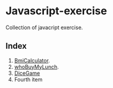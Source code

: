 # Javascript-exercise
Collection of javacript exercise.   
## Index  
1. [BmiCalculator](https://github.com/ElleCh9/Javascript-exercise/tree/main/bmiCalculator).
2. [whoBuyMyLunch](https://github.com/ElleCh9/Javascript-exercise/tree/main/Who's%20Buying%20Lunch%20Code%20Challenge).
3. [DiceGame](https://github.com/ElleCh9/Javascript-exercise/tree/main/dice-game)
4. Fourth item 
